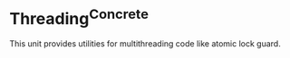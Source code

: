 # Threading<sup>Concrete</sup>

This unit provides utilities for multithreading code like atomic lock guard.
